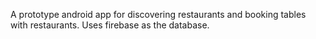 A prototype android app for discovering restaurants and booking tables with restaurants. Uses firebase as the database.
